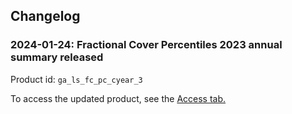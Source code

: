 ## Changelog

### 2024-01-24: Fractional Cover Percentiles 2023 annual summary released

Product id: `ga_ls_fc_pc_cyear_3`

To access the updated product, see the [Access tab.](./?tab=access)
